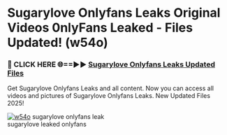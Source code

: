 # Sugarylove Onlyfans Leaks Original Videos 0nlyFans Leaked - Files Updated! (w54o)

<h3>🔴 CLICK HERE 🌐==►► <a href="https://tinyurl.com/x26r9saj" rel="nofollow">Sugarylove Onlyfans Leaks Updated Files</a></h3>

Get Sugarylove Onlyfans Leaks and all content. Now you can access all videos and pictures of Sugarylove Onlyfans Leaks. New Updated Files 2025!

[![w54o](https://i.imgur.com/LkgZPqh.gif)](https://tinyurl.com/x26r9saj)
sugarylove onlyfans leak<br>
sugarylove leaked onlyfans